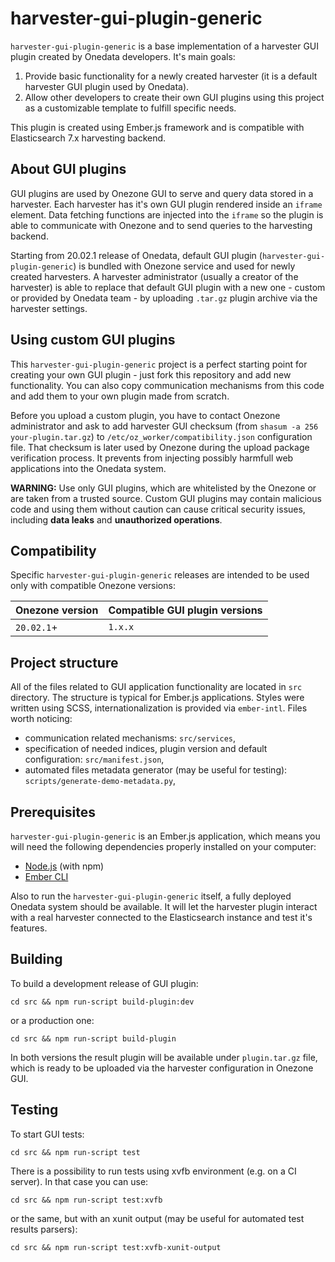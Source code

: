 # harvester-gui-plugin-generic

`harvester-gui-plugin-generic` is a base implementation of a harvester GUI plugin created
by Onedata developers. It's main goals:
1. Provide basic functionality for a newly created harvester (it is a default harvester GUI plugin used by Onedata).
2. Allow other developers to create their own GUI plugins using this project as a customizable template to fulfill specific needs.

This plugin is created using Ember.js framework and is compatible with Elasticsearch 7.x harvesting backend.

## About GUI plugins

GUI plugins are used by Onezone GUI to serve and query data stored in a harvester. Each harvester has it's own GUI plugin rendered inside an `iframe` element. Data fetching functions are injected into the `iframe` so the plugin is able to communicate with Onezone and to send queries to the harvesting backend.

Starting from 20.02.1 release of Onedata, default GUI plugin (`harvester-gui-plugin-generic`) is bundled with Onezone service and used for newly created harvesters. A harvester administrator (usually a creator of the harvester) is able to replace that default GUI plugin with a new one - custom or provided by Onedata team - by uploading `.tar.gz` plugin archive via the harvester settings.

## Using custom GUI plugins

This `harvester-gui-plugin-generic` project is a perfect starting point for creating your own GUI plugin - just fork this repository and add new functionality. You can also copy communication mechanisms from this code and add them to your own plugin made from scratch.

Before you upload a custom plugin, you have to contact Onezone administrator and ask to add harvester GUI checksum (from `shasum -a 256 your-plugin.tar.gz`) to `/etc/oz_worker/compatibility.json` configuration file. That checksum is later used by Onezone during the upload package verification process. It prevents from injecting possibly harmfull web applications into the Onedata system.

**WARNING:** Use only GUI plugins, which are whitelisted by the Onezone or are taken from a trusted source. Custom GUI plugins may contain malicious code and using them without caution can cause critical security issues, including **data leaks** and **unauthorized operations**.

## Compatibility

Specific `harvester-gui-plugin-generic` releases are intended to be used only with compatible Onezone versions:

| Onezone version | Compatible GUI plugin versions |
|-----------------|--------------------------------|
| `20.02.1`+      | `1.x.x`                        |

## Project structure

All of the files related to GUI application functionality are located in `src` directory. The structure is typical for Ember.js applications. Styles were written using SCSS, internationalization is provided via `ember-intl`. Files worth noticing:
- communication related mechanisms: `src/services`,
- specification of needed indices, plugin version and default configuration: `src/manifest.json`,
- automated files metadata generator (may be useful for testing): `scripts/generate-demo-metadata.py`,

## Prerequisites

`harvester-gui-plugin-generic` is an Ember.js application, which means you will need the following dependencies properly installed on your computer:

* [Node.js](https://nodejs.org/) (with npm)
* [Ember CLI](https://ember-cli.com/)

Also to run the `harvester-gui-plugin-generic` itself, a fully deployed Onedata system should be available. It will let the harvester plugin interact with a real harvester connected to the Elasticsearch instance and test it's features.


## Building

To build a development release of GUI plugin:

```
cd src && npm run-script build-plugin:dev
```

or a production one:
```
cd src && npm run-script build-plugin
```

In both versions the result plugin will be available under `plugin.tar.gz` file, which is ready to be uploaded via the harvester configuration in Onezone GUI.

## Testing

To start GUI tests:
```
cd src && npm run-script test
```

There is a possibility to run tests using xvfb environment (e.g. on a CI server). In that case you can use:

```
cd src && npm run-script test:xvfb
```
or the same, but with an xunit output (may be useful for automated test results parsers):
```
cd src && npm run-script test:xvfb-xunit-output
```

